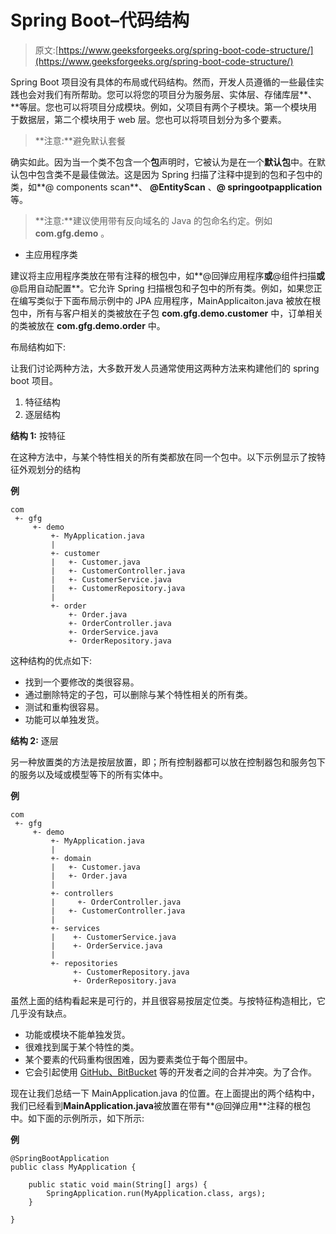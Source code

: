 # Spring Boot–代码结构

> 原文:[https://www.geeksforgeeks.org/spring-boot-code-structure/](https://www.geeksforgeeks.org/spring-boot-code-structure/)

Spring Boot 项目没有具体的布局或代码结构。然而，开发人员遵循的一些最佳实践也会对我们有所帮助。您可以将您的项目分为服务层、实体层、存储库层**、**等层。您也可以将项目分成模块。例如，父项目有两个子模块。第一个模块用于数据层，第二个模块用于 web 层。您也可以将项目划分为多个要素。

> **注意:**避免默认套餐

确实如此。因为当一个类不包含一个**包**声明时，它被认为是在一个**默认包**中。在默认包中包含类不是最佳做法。这是因为 Spring 扫描了注释中提到的包和子包中的类，如**@ components scan**、 **@EntityScan** 、**@ springootpapplication**等。

> **注意:**建议使用带有反向域名的 Java 的包命名约定。例如 **com.gfg.demo** 。

*   主应用程序类

建议将主应用程序类放在带有注释的根包中，如**@回弹应用程序**或**@组件扫描**或**@启用自动配置**。它允许 Spring 扫描根包和子包中的所有类。例如，如果您正在编写类似于下面布局示例中的 JPA 应用程序，MainApplicaiton.java 被放在根包中，所有与客户相关的类被放在子包 **com.gfg.demo.customer** 中，订单相关的类被放在 **com.gfg.demo.order** 中。

布局结构如下:

让我们讨论两种方法，大多数开发人员通常使用这两种方法来构建他们的 spring boot 项目。

1.  特征结构
2.  逐层结构

**结构 1:** 按特征

在这种方法中，与某个特性相关的所有类都放在同一个包中。以下示例显示了按特征外观划分的结构

**例**

```
com
 +- gfg
     +- demo
         +- MyApplication.java
         |
         +- customer
         |   +- Customer.java
         |   +- CustomerController.java
         |   +- CustomerService.java
         |   +- CustomerRepository.java
         |
         +- order
             +- Order.java
             +- OrderController.java
             +- OrderService.java
             +- OrderRepository.java
```

这种结构的优点如下:

*   找到一个要修改的类很容易。
*   通过删除特定的子包，可以删除与某个特性相关的所有类。
*   测试和重构很容易。
*   功能可以单独发货。

**结构 2:** 逐层

另一种放置类的方法是按层放置，即；所有控制器都可以放在控制器包和服务包下的服务以及域或模型等下的所有实体中。

**例**

```
com
 +- gfg
     +- demo
         +- MyApplication.java
         |
         +- domain
         |   +- Customer.java
         |   +- Order.java
         |
         +- controllers
         |     +- OrderController.java
         |   +- CustomerController.java
         |
         +- services
         |    +- CustomerService.java
         |    +- OrderService.java
         |
         +- repositories
              +- CustomerRepository.java
              +- OrderRepository.java    
```

虽然上面的结构看起来是可行的，并且很容易按层定位类。与按特征构造相比，它几乎没有缺点。

*   功能或模块不能单独发货。
*   很难找到属于某个特性的类。
*   某个要素的代码重构很困难，因为要素类位于每个图层中。
*   它会引起使用 [GitHub、BitBucket](https://www.geeksforgeeks.org/difference-between-bitbucket-and-github/) 等的开发者之间的合并冲突。为了合作。

现在让我们总结一下 MainApplication.java 的位置。在上面提出的两个结构中，我们已经看到**MainApplication.java**被放置在带有**@回弹应用**注释的根包中。如下面的示例所示，如下所示:

**例**

```
@SpringBootApplication
public class MyApplication {

    public static void main(String[] args) {
        SpringApplication.run(MyApplication.class, args);
    }

}
```